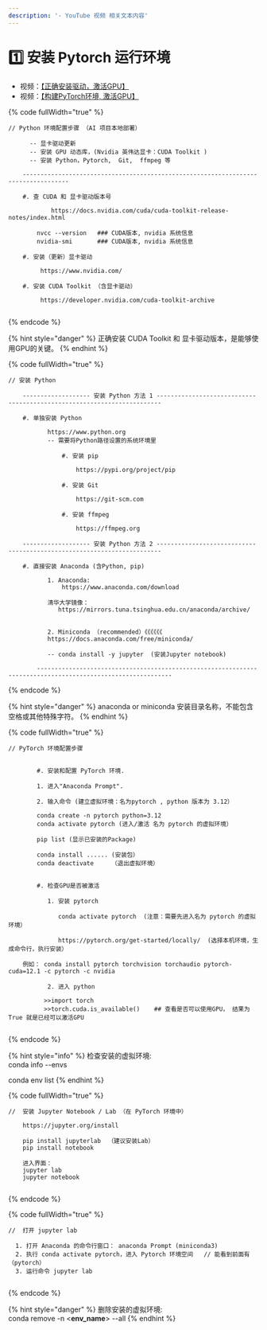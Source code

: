 ```yaml
---
description: '- YouTube 视频 相关文本内容'
---
```


# 1️⃣ 安装 Pytorch 运行环境

* 视频：[【正确安装驱动，激活GPU】](https://youtu.be/QuRvlo_woBA)
*   视频：[【构建PyTorch环境, 激活GPU】](https://youtu.be/oc57V1rV7-4)



{% code fullWidth="true" %}
```markup
// Python 环境配置步骤 （AI 项目本地部署）

      -- 显卡驱动更新
      -- 安装 GPU 动态库，(Nvidia 英伟达显卡：CUDA Toolkit )
      -- 安装 Python，Pytorch,  Git,  ffmpeg 等

    -----------------------------------------------------------------------------------

	#. 查 CUDA 和 显卡驱动版本号

            https://docs.nvidia.com/cuda/cuda-toolkit-release-notes/index.html
            
	    nvcc --version   ### CUDA版本, nvidia 系统信息 
	    nvidia-smi       ### CUDA版本, nvidia 系统信息 

	#. 安装（更新）显卡驱动

	     https://www.nvidia.com/  
	
	#. 安装 CUDA Toolkit （含显卡驱动）

	     https://developer.nvidia.com/cuda-toolkit-archive
	       
```
{% endcode %}

{% hint style="danger" %}
正确安装 CUDA Toolkit 和 显卡驱动版本，是能够使用GPU的关键。
{% endhint %}

{% code fullWidth="true" %}
```
// 安装 Python

	------------------- 安装 Python 方法 1 ----------------------------------------------------------------------- 
	
	#. 单独安装 Python

	       https://www.python.org
	       -- 需要将Python路径设置的系统环境里  
	
               #. 安装 pip 

                   https://pypi.org/project/pip
               
               #. 安装 Git  
          
                   https://git-scm.com
               
               #. 安装 ffmpeg     
                 
                   https://ffmpeg.org
	
	------------------- 安装 Python 方法 2 -----------------------------------------------------------------------                
                       
 	#. 直接安装 Anaconda (含Python, pip)

           1. Anaconda:
               https://www.anaconda.com/download
	
	       清华大学镜像：
	          https://mirrors.tuna.tsinghua.edu.cn/anaconda/archive/
	
	
           2. Miniconda （recommended）《《《《《《
	       https://docs.anaconda.com/free/miniconda/
	       
	       -- conda install -y jupyter  (安装Jupyter notebook)
  	                      
        ------------------------------------------------------------------------------------------------------------
```
{% endcode %}

{% hint style="danger" %}
anaconda or miniconda 安装目录名称，不能包含空格或其他特殊字符。
{% endhint %}

{% code fullWidth="true" %}
```
// PyTorch 环境配置步骤

       
        #. 安装和配置 PyTorch 环境.
		
		1. 进入"Anaconda Prompt".
		
		2. 输入命令 (建立虚拟环境：名为pytorch , python 版本为 3.12）
		
		conda create -n pytorch python=3.12
		conda activate pytorch (进入/激活 名为 pytorch 的虚拟环境）
		
		pip list (显示已安装的Package)
		
		conda install ...... (安装包）
		conda deactivate     （退出虚拟环境）
        
        
        #. 检查GPU是否被激活
        
	       1. 安装 pytorch 
	
	          conda activate pytorch  (注意：需要先进入名为 pytorch 的虚拟环境） 
	
	          https://pytorch.org/get-started/locally/  (选择本机环境，生成命令行，执行安装）
	
	例如： conda install pytorch torchvision torchaudio pytorch-cuda=12.1 -c pytorch -c nvidia

	       2. 进入 python
	
		  >>import torch    
		  >>torch.cuda.is_available()    ## 查看是否可以使用GPU， 结果为True 就是已经可以激活GPU
		
```
{% endcode %}

{% hint style="info" %}
检查安装的虚拟环境:\
conda info --envs

conda env list
{% endhint %}

{% code fullWidth="true" %}
```
//  安装 Jupyter Notebook / Lab （在 PyTorch 环境中）

	https://jupyter.org/install
	
	pip install jupyterlab  （建议安装Lab）
	pip install notebook     
	
	进入界面：
	jupyter lab
	jupyter notebook 
	
```
{% endcode %}

{% code fullWidth="true" %}
```
//  打开 jupyter lab

  1. 打开 Anaconda 的命令行窗口： anaconda Prompt (miniconda3)
  2. 执行 conda activate pytorch，进入 Pytorch 环境空间   // 能看到前面有（pytorch）
  3. 运行命令 jupyter lab
  
```
{% endcode %}

{% hint style="danger" %}
删除安装的虚拟环境:\
conda remove -n <**env\_name**> --all
{% endhint %}
